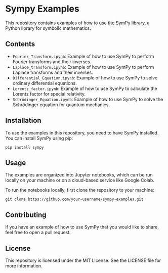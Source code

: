 # Sympy Examples

This repository contains examples of how to use the SymPy library, a Python library for symbolic mathematics.

## Contents

- `Fourier_Transform.ipynb`: Example of how to use SymPy to perform Fourier transforms and their inverses.
- `Laplace_transform.ipynb`: Example of how to use SymPy to perform Laplace transforms and their inverses.
- `Differential_Equation.ipynb`: Example of how to use SymPy to solve ordinary differential equations.
- `Lorentz_factor.ipynb`: Example of how to use SymPy to calculate the Lorentz factor for special relativity.
- `Schrödinger_Equation.ipynb`: Example of how to use SymPy to solve the Schrödinger equation for quantum mechanics.


## Installation

To use the examples in this repository, you need to have SymPy installed. You can install SymPy using pip:

```
pip install sympy
```

## Usage

The examples are organized into Jupyter notebooks, which can be run locally on your machine or on a cloud-based service like Google Colab.

To run the notebooks locally, first clone the repository to your machine:

```
git clone https://github.com/your-username/sympy-examples.git
```
## Contributing

If you have an example of how to use SymPy that you would like to share, feel free to open a pull request.

## License

This repository is licensed under the MIT License. See the LICENSE file for more information.
